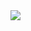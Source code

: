 <a href="https://apps.apple.com/jp/app/%E7%B7%98%E9%BB%99%E7%97%87%E3%82%B5%E3%83%9D%E3%83%BC%E3%83%88-%E3%82%B3%E3%83%9F%E3%83%A5%E3%82%B5%E3%83%9D/id1375300715?mt=8">
  <img src="https://linkmaker.itunes.apple.com/ja-jp/badge-lrg.svg?releaseDate=2018-04-23&kind=iossoftware&bubble=ios_apps"/>
</a>
